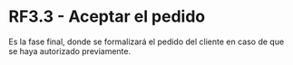 # RF3.3 - Aceptar el pedido
Es la fase final, donde se formalizará el pedido del cliente en caso de que se haya autorizado previamente.


